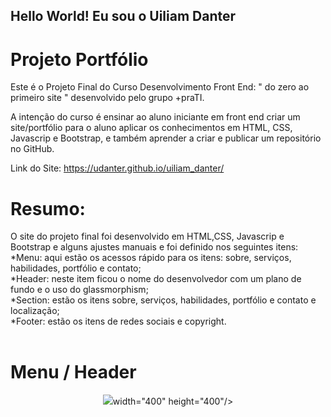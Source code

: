 ## Hello World! Eu sou o Uiliam Danter

# Projeto Portfólio

Este é o Projeto Final do Curso Desenvolvimento Front End: " do zero ao primeiro site " desenvolvido pelo grupo +praTI.

A intenção do curso é ensinar ao aluno iniciante em front end criar um site/portfólio para o aluno aplicar os conhecimentos em HTML, CSS, Javascrip e Bootstrap, e também 
aprender a criar e publicar um repositório no GitHub.

Link do Site: https://udanter.github.io/uiliam_danter/

# Resumo:
O site do projeto final foi desenvolvido em HTML,CSS, Javascrip e Bootstrap e alguns ajustes manuais e foi definido nos seguintes itens:<br>
*Menu: aqui estão os acessos rápido para os itens: sobre, serviços, habilidades, portfólio e contato;<br>
*Header: neste item ficou o nome do desenvolvedor com um plano de fundo e o uso do glassmorphism;<br>
*Section: estão os itens sobre, serviços, habilidades, portfólio e contato e localização;<br>
*Footer:  estão os itens de redes sociais e copyright.<br><br>

# Menu / Header
<div align="center">
<img src="![Screenshot_1](https://user-images.githubusercontent.com/78665503/221452975-1b5c816a-0af1-47a8-9786-09642ca0290c.jpg)"

 width="400" height="400"/>
</div>
